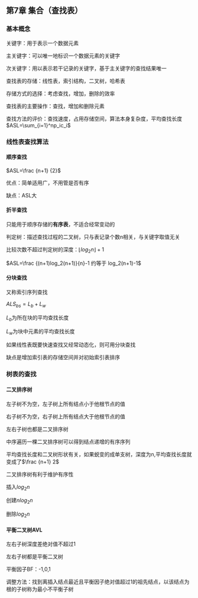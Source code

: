 ## 第7章 集合（查找表）

### 基本概念

关键字：用于表示一个数据元素

主关键字：可以唯一地标识一个数据元素的关键字

次关键字：用以表示若干记录的关键字，基于主关键字的查找结果唯一

查找表的存储：线性表，索引结构，二叉树，哈希表

存储方式的选择：考虑查找，增加，删除的效率

查找表的主要操作：查找，增加和删除元素

查找方法的评价：查找速度，占用存储空间，算法本身复杂度，平均查找长度$ASL=\sum_{i=1}^np_ic_i$

### 线性表查找算法

#### 顺序查找

$ASL=\frac {n+1} {2}$

优点：简单适用广，不用管是否有序

缺点：ASL大

#### 折半查找

只能用于顺序存储的**有序表**，不适合经常变动的

判定树：描述查找过程的二叉树，只与表记录个数n相关，与关键字取值无关

比较次数不超过判定树的深度：$\lfloor log_2n \rfloor+1$

$ASL=\frac {(n+1)log_2(n+1)}{n}-1 约等于 log_2(n+1)-1$

#### 分块查找

又称索引序列查找

$ALS_{bs}=L_b+L_w$

$L_b$为所在块的平均查找长度

$L_w$为块中元素的平均查找长度



如果线性表既要快速查找又经常动态化，则可用分块查找

缺点是增加索引表的存储空间并对初始索引表排序



### 树表的查找

#### 二叉排序树

左子树不为空，左子树上所有结点小于他根节点的值

右子树不为空，右子树上所有结点大于他根节点的值

左右子树也都是二叉排序树

中序遍历一棵二叉排序树可以得到结点递增的有序序列

平均查找长度和二叉树形状有关，如果蜕变的成单支树，深度为n,平均查找长度就变成了$\frac {n+1} 2$

二叉排序树有利于维护有序性



插入$log_2n$

创建$nlog_2n$

删除$log_2n$



#### 平衡二叉树AVL

左右子树深度差绝对值不超过1

左右子树都是平衡二叉树

平衡因子BF：-1,0,1



调整方法：找到离插入结点最近且平衡因子绝对值超过1的祖先结点，以该结点为根的子树称为最小不平衡子树